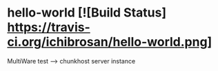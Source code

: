 # hello-world [![Build Status] https://travis-ci.org/ichibrosan/hello-world.png]
MultiWare test --> chunkhost server instance
